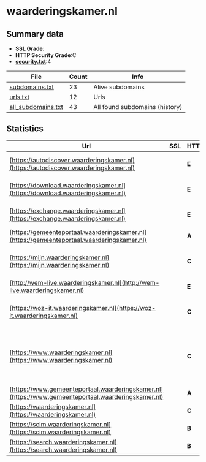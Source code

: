 

# waarderingskamer.nl
## Summary data


 - **SSL Grade**:
 - **HTTP Security Grade**:C
 - **[security.txt](https://www.digitaleoverheid.nl/nieuws/standaard-security-txt-nu-verplicht-voor-overheid/)**:4


| File       | Count | Info |
|------------|-------|------|
|[subdomains.txt](/data/waarderingskamer.nl/subdomains.txt)|23|Alive subdomains|
|[urls.txt](/data/waarderingskamer.nl/urls.txt)|12|Urls|
|[all_subdomains.txt](/data/waarderingskamer.nl/all_subdomains.txt)|43|All found subdomains (history)|


## Statistics


| Url | SSL | HTTP | Server | Cookie | HSTS | CORS | CTO | CSP | XFO | XXP | RP |FP| Tech |Title |
|--------|-------|-------|------|------|------|------|------|------|------|------|------|------|------|------|
|[https://autodiscover.waarderingskamer.nl](https://autodiscover.waarderingskamer.nl)| | **E**|Microsoft-IIS/10.0| | | | | | :white_check_mark: | | :white_check_mark: | |IIS:10.0 Windows Server||
|[https://download.waarderingskamer.nl](https://download.waarderingskamer.nl)| | **E**|Microsoft-IIS/10.0| | | | | | :white_check_mark: | | :white_check_mark: | |IIS:10.0 Windows Server||
|[https://exchange.waarderingskamer.nl](https://exchange.waarderingskamer.nl)| | **E**|Microsoft-IIS/10.0| | | | | | :white_check_mark: | | :white_check_mark: | |IIS:10.0 Windows Server||
|[https://gemeenteportaal.waarderingskamer.nl](https://gemeenteportaal.waarderingskamer.nl)| | **A**|wdk| |:white_check_mark: | | | | :white_check_mark: | :white_check_mark: | :white_check_mark: | |HSTS||
|[https://mijn.waarderingskamer.nl](https://mijn.waarderingskamer.nl)| | **C**|nginx|:o: |:white_check_mark: | | |:warning: | :white_check_mark: | | :white_check_mark: | |HSTS Microsoft ASP.NET Nginx|Mijn Waarderings...|
|[http://wem-live.waarderingskamer.nl](http://wem-live.waarderingskamer.nl)| | **E**|| | | | | | | | :white_check_mark: | ||302 Found|
|[https://woz-it.waarderingskamer.nl](https://woz-it.waarderingskamer.nl)| | **C**|nginx|:o: |:white_check_mark: | | |:warning: | :white_check_mark: | | :white_check_mark: | |HSTS Microsoft ASP.NET Nginx|WOZ-IT|
|[https://www.waarderingskamer.nl](https://www.waarderingskamer.nl)| | **C**|nginx| |:white_check_mark: | | | | | | :white_check_mark: | |Alpine.js Craft CMS HSTS Nginx SEOmatic Yii|Home|
|[https://www.gemeenteportaal.waarderingskamer.nl](https://www.gemeenteportaal.waarderingskamer.nl)| | **A**|wdk| |:white_check_mark: | | | | :white_check_mark: | :white_check_mark: | :white_check_mark: | |HSTS||
|[https://waarderingskamer.nl](https://waarderingskamer.nl)| | **C**|nginx| |:white_check_mark: | | | | | | :white_check_mark: | |Nginx|301 Moved Perman...|
|[https://scim.waarderingskamer.nl](https://scim.waarderingskamer.nl)| | **B**|| | | | | :white_check_mark:| :white_check_mark: | :white_check_mark: | :white_check_mark: | |||
|[https://search.waarderingskamer.nl](https://search.waarderingskamer.nl)| | **B**|nginx| |:white_check_mark: | | | | :white_check_mark: | | :white_check_mark: | |HSTS Nginx||

